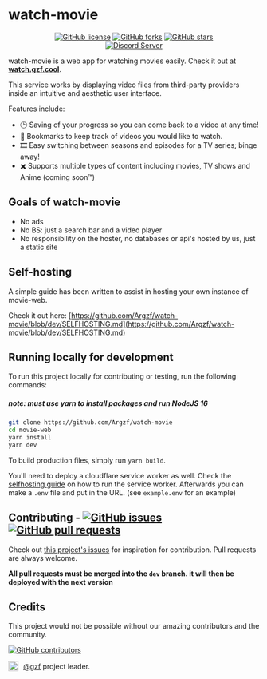<h1>watch-movie</h1>

<p align="center">
<a href="https://github.com/Argzf/watch-movie/blob/master/LICENSE.md"><img alt="GitHub license" src="https://img.shields.io/github/license/Argzf/watch-movie?style=flat-square"></a>
<a href="https://github.com/Argzf/watch-movie/network"><img alt="GitHub forks" src="https://img.shields.io/github/forks/Argzf/watch-movie?style=flat-square"></a>
<a href="https://github.com/Argzf/watch-movie/stargazers"><img alt="GitHub stars" src="https://img.shields.io/github/stars/Argzf/watch-movie?style=flat-square"></a><br/>
<a href="https://discord.gg/Hj9ekSwqrA"><img src="https://discordapp.com/api/guilds/1005454357296332880/widget.png?style=banner2" alt="Discord Server"></a>
</p>

watch-movie is a web app for watching movies easily. Check it out at **[watch.gzf.cool](https://watch.gzf.cool)**.

This service works by displaying video files from third-party providers inside an intuitive and aesthetic user interface.

Features include:

- 🕑 Saving of your progress so you can come back to a video at any time!
- 🔖 Bookmarks to keep track of videos you would like to watch.
- 🎞️ Easy switching between seasons and episodes for a TV series; binge away!
- ✖️ Supports multiple types of content including movies, TV shows and Anime (coming soon™️)

## Goals of watch-movie

- No ads
- No BS: just a search bar and a video player
- No responsibility on the hoster, no databases or api's hosted by us, just a static site

## Self-hosting

A simple guide has been written to assist in hosting your own instance of movie-web.

Check it out here: [https://github.com/Argzf/watch-movie/blob/dev/SELFHOSTING.md](https://github.com/Argzf/watch-movie/blob/dev/SELFHOSTING.md)

## Running locally for development

To run this project locally for contributing or testing, run the following commands:
<h5><b>note: must use yarn to install packages and run NodeJS 16</b></h5>

```bash
git clone https://github.com/Argzf/watch-movie
cd movie-web
yarn install
yarn dev
```

To build production files, simply run `yarn build`.

You'll need to deploy a cloudflare service worker as well. Check the [selfhosting guide](https://github.com/movie-web/movie-web/blob/dev/SELFHOSTING.md) on how to run the service worker. Afterwards you can make a `.env` file and put in the URL. (see `example.env` for an example)

<h2>Contributing - <a href="https://github.com/Argzf/watch-movie/issues"><img alt="GitHub issues" src="https://img.shields.io/github/issues/Argzf/watch-movie?style=flat-square"></a>
<a href="https://github.com/Argzf/watch-movie/pulls"><img alt="GitHub pull requests" src="https://img.shields.io/github/issues-pr/Argzf/watch-movie?style=flat-square"></a></h2>

Check out [this project's issues](https://github.com/movie-web/movie-web/issues) for inspiration for contribution. Pull requests are always welcome.

**All pull requests must be merged into the `dev` branch. it will then be deployed with the next version**

## Credits

This project would not be possible without our amazing contributors and the community.

<a href="https://github.com/Argzf/watch-movie/graphs/contributors"><img alt="GitHub contributors" src="https://img.shields.io/github/contributors/Argzf/watch-movie?style=flat-square"></a>

<div style="display:flex;align-items:center;grid-gap:10px">
<img src="https://github.com/Argzf.png?size=20" width="20"><span><a href="https://github.com/Argzf">@gzf</a> project leader.</span>
</div>
